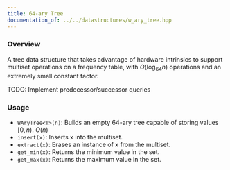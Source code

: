 ```yaml
---
title: 64-ary Tree
documentation_of: ../../datastructures/w_ary_tree.hpp
---
```


### Overview

A tree data structure that takes advantage of hardware intrinsics to support multiset operations on a frequency table, with $O(\log_{64}{n})$ operations and an extremely small constant factor.

TODO: Implement predecessor/successor queries

### Usage

* `WAryTree<T>(n)`: Builds an empty 64-ary tree capable of storing values $[0, n)$. $O(n)$
* `insert(x)`: Inserts x into the multiset.
* `extract(x)`: Erases an instance of x from the multiset.
* `get_min(x)`: Returns the minimum value in the set.
* `get_max(x)`: Returns the maximum value in the set.